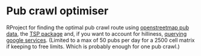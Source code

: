 # Pub crawl optimiser

RProject for finding the optimal pub crawl route using [openstreetmap pub data](http://wiki.openstreetmap.org/wiki/Tag:amenity%3Dpub), the [TSP package](https://cran.r-project.org/web/packages/TSP/index.html) and, if you want to account for hilliness, [querying google services](https://developers.google.com/maps/documentation/distance-matrix/). (Limited to a max of 50 pubs per day for a 2500 cell matrix if keeping to free limits. Which is probably enough for one pub crawl.)